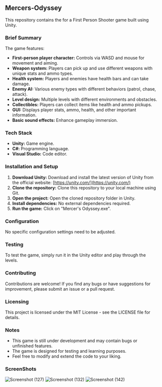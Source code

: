 ## Mercers-Odyssey

This repository contains the for a First Person Shooter game built using Unity.

### Brief Summary

The game features:

* **First-person player character:** Controls via WASD and mouse for movement and aiming.
* **Weapon system:** Players can pick up and use different weapons with unique stats and ammo types.
* **Health system:** Players and enemies have health bars and can take damage.
* **Enemy AI:** Various enemy types with different behaviors (patrol, chase, attack).
* **Level design:** Multiple levels with different environments and obstacles.
* **Collectibles:** Players can collect items like health and ammo pickups.
* **GUI:** Displays player stats, ammo, health, and other important information.
* **Basic sound effects:** Enhance gameplay immersion.

### Tech Stack

* **Unity:** Game engine.
* **C#:** Programming language.
* **Visual Studio:** Code editor.

### Installation and Setup

1. **Download Unity:** Download and install the latest version of Unity from the official website:
[https://unity.com/](https://unity.com/)
2. **Clone the repository:** Clone this repository to your local machine using Git.
3. **Open the project:** Open the cloned repository folder in Unity.
4. **Install dependencies:** No external dependencies required.
5. **Run the game:** Click on "Mercer's Odyssey.exe".

### Configuration

No specific configuration settings need to be adjusted.

### Testing

To test the game, simply run it in the Unity editor and play through the levels.

### Contributing

Contributions are welcome! If you find any bugs or have suggestions for improvement, please submit an issue or a pull
request.

### Licensing

This project is licensed under the MIT License - see the LICENSE file for details.

### Notes

* This game is still under development and may contain bugs or unfinished features.
* The game is designed for testing and learning purposes.
* Feel free to modify and extend the code to your liking.

### ScreenShots


![Screenshot (127)](https://github.com/user-attachments/assets/dda0fa4c-0353-43a8-bada-504df27dfeee)
![Screenshot (132)](https://github.com/user-attachments/assets/be133002-babb-462e-b8f3-f03dbc3f8e2f)
![Screenshot (142)](https://github.com/user-attachments/assets/d561c374-5a2c-40f2-88be-754a00f40195)

